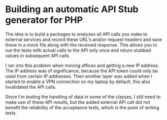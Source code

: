# Building an automatic API Stub generator for PHP
The idea is to build a packages to analyses all API calls you make to external services and record these URL's and/or request headers and save these in a mock file along with the received response. This allows you to run the tests with actual calls to the API only once and return stubbed values in subsequent API calls.

I ran into this problem when moving offices and getting a new IP address. The IP address was of significance, because the API token could only be used from certain IP addresses. Then another layer was added when I started to enable a VPN connection on my laptop by default, this also invalidated the API calls. 

Since I'm testing the handling of data in some of the classes, I still need to make use of these API results, but the added external API call did not benefit the reliability of the acceptance tests, which is the point of writing tests.
